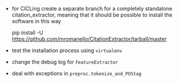 * for CICLing create a separate branch for a completely standalone citation_extractor, meaning that it should be possible to install the software in this way

	pip install -U https://github.com/mromanello/CitationExtractor/tarball/master
	
* test the installation process using `virtualenv`
* change the debug log for `FeatureExtractor`
* deal with exceptions in `preproc.tokenize_and_POStag`
